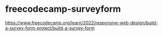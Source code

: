 # freecodecamp-surveyform
https://www.freecodecamp.org/learn/2022/responsive-web-design/build-a-survey-form-project/build-a-survey-form
